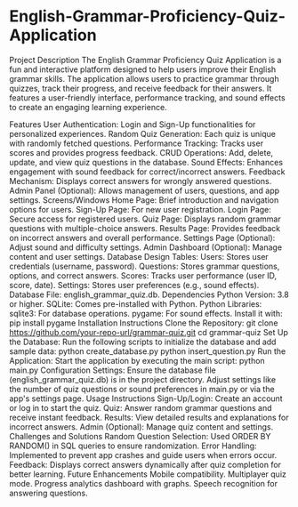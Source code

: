 # English-Grammar-Proficiency-Quiz-Application
Project Description
The English Grammar Proficiency Quiz Application is a fun and interactive platform designed to help users improve their English grammar skills. The application allows users to practice grammar through quizzes, track their progress, and receive feedback for their answers. It features a user-friendly interface, performance tracking, and sound effects to create an engaging learning experience.

Features
User Authentication: Login and Sign-Up functionalities for personalized experiences.
Random Quiz Generation: Each quiz is unique with randomly fetched questions.
Performance Tracking: Tracks user scores and provides progress feedback.
CRUD Operations: Add, delete, update, and view quiz questions in the database.
Sound Effects: Enhances engagement with sound feedback for correct/incorrect answers.
Feedback Mechanism: Displays correct answers for wrongly answered questions.
Admin Panel (Optional): Allows management of users, questions, and app settings.
Screens/Windows
Home Page: Brief introduction and navigation options for users.
Sign-Up Page: For new user registration.
Login Page: Secure access for registered users.
Quiz Page: Displays random grammar questions with multiple-choice answers.
Results Page: Provides feedback on incorrect answers and overall performance.
Settings Page (Optional): Adjust sound and difficulty settings.
Admin Dashboard (Optional): Manage content and user settings.
Database Design
Tables:
Users: Stores user credentials (username, password).
Questions: Stores grammar questions, options, and correct answers.
Scores: Tracks user performance (user ID, score, date).
Settings: Stores user preferences (e.g., sound effects).
Database File: english_grammar_quiz.db.
Dependencies
Python Version: 3.8 or higher.
SQLite: Comes pre-installed with Python.
Python Libraries:
sqlite3: For database operations.
pygame: For sound effects. Install it with:
pip install pygame
Installation Instructions
Clone the Repository:
git clone https://github.com/your-repo-url/grammar-quiz.git
cd grammar-quiz
Set Up the Database:
Run the following scripts to initialize the database and add sample data:
python create_database.py
python insert_question.py
Run the Application:
Start the application by executing the main script:
python main.py
Configuration Settings:
Ensure the database file (english_grammar_quiz.db) is in the project directory.
Adjust settings like the number of quiz questions or sound preferences in main.py or via the app's settings page.
Usage Instructions
Sign-Up/Login: Create an account or log in to start the quiz.
Quiz: Answer random grammar questions and receive instant feedback.
Results: View detailed results and explanations for incorrect answers.
Admin (Optional): Manage quiz content and settings.
Challenges and Solutions
Random Question Selection: Used ORDER BY RANDOM() in SQL queries to ensure randomization.
Error Handling: Implemented to prevent app crashes and guide users when errors occur.
Feedback: Displays correct answers dynamically after quiz completion for better learning.
Future Enhancements
Mobile compatibility.
Multiplayer quiz mode.
Progress analytics dashboard with graphs.
Speech recognition for answering questions.
